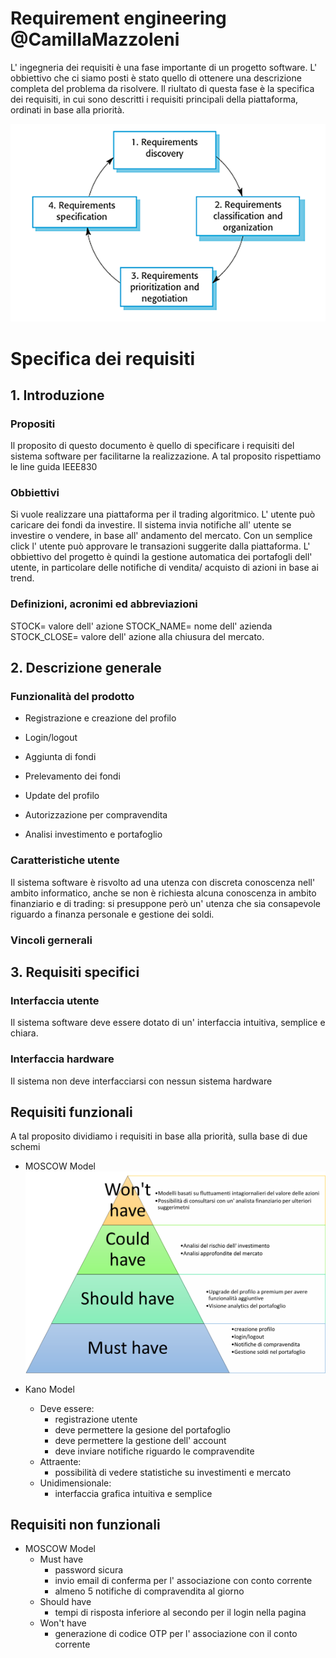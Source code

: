 # Requirement engineering @CamillaMazzoleni
L' ingegneria dei requisiti è una fase importante di un progetto software.
L' obbiettivo che ci siamo posti è stato quello di ottenere una descrizione completa del problema da risolvere. Il riultato di questa fase è la specifica dei requisiti, in cui sono descritti i requisiti principali della piattaforma, ordinati in base alla priorità.

![Alt text](requirements%20engineering.png)


# Specifica dei requisiti
## 1. Introduzione
### Propositi
Il proposito di questo documento è quello di specificare i requisiti del sistema software per facilitarne la realizzazione. A tal proposito rispettiamo le line guida IEEE830
### Obbiettivi
Si vuole realizzare una piattaforma per il trading algoritmico. L' utente può caricare dei fondi da investire. Il sistema invia notifiche all' utente se investire o vendere, in base all' andamento del mercato. Con un semplice click l' utente può approvare le transazioni suggerite dalla piattaforma. L' obbiettivo del progetto è quindi la gestione automatica dei portafogli dell' utente, in particolare delle notifiche di vendita/ acquisto di azioni in base ai trend.
### Definizioni, acronimi ed abbreviazioni 
STOCK= valore dell' azione
STOCK_NAME= nome dell' azienda
STOCK_CLOSE= valore dell' azione alla chiusura del mercato.

## 2. Descrizione generale
### Funzionalità del prodotto

- Registrazione e creazione del profilo

- Login/logout

- Aggiunta di fondi

- Prelevamento dei fondi

- Update del profilo

- Autorizzazione per compravendita

- Analisi investimento e portafoglio

### Caratteristiche utente
Il sistema software è risvolto ad una utenza con discreta conoscenza nell' ambito informatico, anche se non è richiesta alcuna conoscenza in ambito finanziario e di trading: si presuppone però un' utenza che sia consapevole riguardo a finanza personale e gestione dei soldi.

### Vincoli gernerali

## 3. Requisiti specifici
### Interfaccia utente
Il sistema software deve essere dotato di un' interfaccia intuitiva, semplice e chiara.
### Interfaccia hardware
Il sistema non deve interfacciarsi con nessun sistema hardware

## Requisiti funzionali
A tal proposito dividiamo i requisiti in base alla priorità, sulla base di due schemi
- MOSCOW Model
![Alt text](moscow.jpg)



- Kano Model
    - Deve essere: 
        - registrazione utente
        - deve permettere la gesione del portafoglio
        - deve permettere la gestione dell' account
        - deve inviare notifiche riguardo le compravendite
    - Attraente:
        - possibilità di vedere statistiche su investimenti e mercato
    - Unidimensionale:
        - interfaccia grafica intuitiva e semplice

## Requisiti non funzionali
- MOSCOW Model
    - Must have
        - password sicura
        - invio email di conferma per l' associazione con conto corrente
        - almeno 5 notifiche di compravendita al giorno
    - Should have
        - tempi di risposta inferiore al secondo per il login nella pagina
    - Won't have
        - generazione di codice OTP per l' associazione con il conto corrente



[def]: https://github.com/andrearoota/SoftwareEngineeringProject/blob/main/documentation/Engineering%20requirements/moscow.jpg